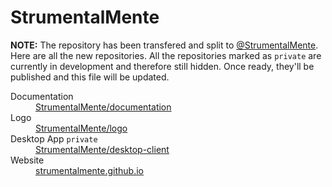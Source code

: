 # StrumentalMente

**NOTE:** The repository has been transfered and split to 
[@StrumentalMente](https://github.com/StrumentalMente). 
Here are all the new repositories. All the repositories
marked as `private` are currently in development and
therefore still hidden. Once ready, they'll be published
and this file will be updated.

<dl>
	<dt>Documentation</dt>
	<dd>
		<a href="https://github.com/StrumentalMente/documentation">StrumentalMente/documentation</a>
	</dd>
	<dt>Logo</dt>
	<dd>
		<a href="https://github.com/StrumentalMente/logo">StrumentalMente/logo</a>
	<dd>
	<dt>Desktop App <code>private</code></dt>
	<dd>
		<a href="https://github.com/StrumentalMente/desktop">StrumentalMente/desktop-client</a>
	</dd>
	<dt>Website</dt>
	<dd>
		<a href="https://strumentalmente.github.io/">strumentalmente.github.io</a>
	</dd>
</dl>

